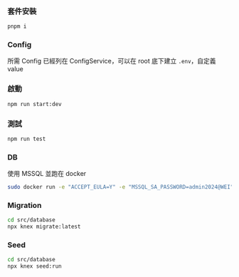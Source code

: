 ### 套件安裝

``` bash
pnpm i
```

### Config

所需 Config 已經列在 ConfigService，可以在 root 底下建立 `.env`，自定義 value

### 啟動

``` bash
npm run start:dev
```


### 測試

``` bash
npm run test
```

### DB

使用 MSSQL 並跑在 docker

``` bash
sudo docker run -e "ACCEPT_EULA=Y" -e "MSSQL_SA_PASSWORD=admin2024@WEI" -p 1433:1433 -d mcr.microsoft.com/mssql/server:2022-latest
```

### Migration

``` bash
cd src/database
npx knex migrate:latest
```

### Seed

``` bash
cd src/database
npx knex seed:run
```